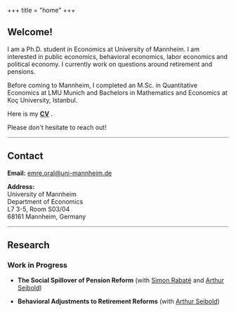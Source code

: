 +++
title = "home"
+++

<!-- Home Section -->
## Welcome!

I am a Ph.D. student in Economics at University of Mannheim. I am interested in public economics, behavioral economics, labor economics and political economy. I currently work on questions around retirement and pensions.

Before coming to Mannheim, I completed an M.Sc. in Quantitative Economics at LMU Munich and Bachelors in Mathematics and Economics at Koç University, Istanbul. 

Here is my  __[CV](/pdf/CV_EmreOral.pdf)__ .

Please don't hesitate to reach out!


<hr style="height:1px; border:none; background-color:gray;">



## Contact

**Email:** emre.oral@uni-mannheim.de

**Address:** \
University of Mannheim \
Department of Economics  \
L7 3-5, Room S03/04 \
68161 Mannheim, Germany


<hr style="height:1px; border:none; background-color:gray;">



<!-- Research Section -->
## Research

### Work in Progress 
- **The Social Spillover of Pension Reform** (with [Simon Rabaté](https://simonrabate.github.io) and [Arthur Seibold](https://www.arthurseibold.com))

- **Behavioral Adjustments to Retirement Reforms** (with [Arthur Seibold](https://www.arthurseibold.com))
<!-- ## My Google Scholar profile: [[Link]](https://scholar.google.com/citations?user=9YxOOSQAAAAJ&hl=en) -->






